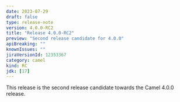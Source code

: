 ```yaml
---
date: 2023-07-29
draft: false
type: release-note
version: 4.0.0-RC2
title: "Release 4.0.0-RC2"
preview: "Second release candidate for 4.0.0"
apiBreaking: ""
knownIssues: ""
jiraVersionId: 12353367
category: camel
kind: RC
jdk: [17]
---
```


This release is the second release candidate towards the Camel 4.0.0 release.
